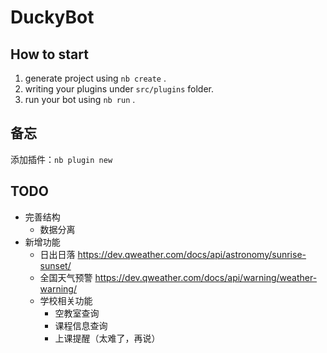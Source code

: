 # DuckyBot

## How to start

1. generate project using `nb create` .
2. writing your plugins under `src/plugins` folder.
3. run your bot using `nb run` .
## 备忘
添加插件：`nb plugin new`


## TODO
- 完善结构
  - 数据分离
- 新增功能
  - 日出日落 https://dev.qweather.com/docs/api/astronomy/sunrise-sunset/
  - 全国天气预警 https://dev.qweather.com/docs/api/warning/weather-warning/
  - 学校相关功能
    - 空教室查询
    - 课程信息查询
    - 上课提醒（太难了，再说）